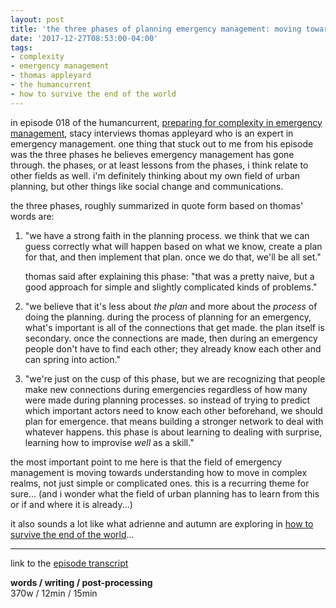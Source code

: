 ```yaml
---
layout: post
title: 'the three phases of planning emergency management: moving towards complexity'
date: '2017-12-27T08:53:00-04:00'
tags:
- complexity
- emergency management
- thomas appleyard
- the humancurrent
- how to survive the end of the world
--- 
```


in episode 018 of the humancurrent, [preparing for complexity in emergency management](https://soundcloud.com/humancurrent/018-preparing-for-complexity), stacy interviews thomas appleyard who is an expert in emergency management. one thing that stuck out to me from his episode was the three phases he believes emergency management has gone through. the phases, or at least lessons from the phases, i think relate to other fields as well. i'm definitely thinking about my own field of urban planning, but other things like social change and communications. 

the three phases, roughly summarized in quote form based on thomas' words are: 

1. "we have a strong faith in the planning process. we think that we can guess correctly what will happen based on what we know, create a plan for that, and then implement that plan. once we do that, we'll be all set."
    
    thomas said after explaining this phase: "that was a pretty naive, but a good approach for simple and slightly complicated kinds of problems."

2. "we believe that it's less about *the plan* and more about the *process* of doing the planning. during the process of planning for an emergency, what's important is all of the connections that get made. the plan itself is secondary. once the connections are made, then during an emergency people don't have to find each other; they already know each other and can spring into action."

3. "we're just on the cusp of this phase, but we are recognizing that people make new connections during emergencies regardless of how many were made during planning processes. so instead of trying to predict which important actors need to know each other beforehand, we should plan for emergence. that means building a stronger network to deal with whatever happens. this phase is about learning to dealing with surprise, learning how to improvise *well* as a skill." 

the most important point to me here is that the field of emergency management is moving towards understanding how to move in complex realms, not just simple or complicated ones. this is a recurring theme for sure... (and i wonder what the field of urban planning has to learn from this or if and where it is already...)

it also sounds a lot like what adrienne and autumn are exploring in [how to survive the end of the world](https://www.endoftheworldshow.org/)...

---

link to the [episode transcript](https://static1.squarespace.com/static/54f8c6cee4b0e25f5b1af40c/t/59a86abe37c581219202ceb5/1504209599044/018_Preparing+for+Complexity+in+Emergency+Management.pdf)
<!-- hyperlink bank -->


<!-- &#042; = asterisk -->
<!-- &#039; = single quote '-->

**words / writing / post-processing**  
370w / 12min / 15min